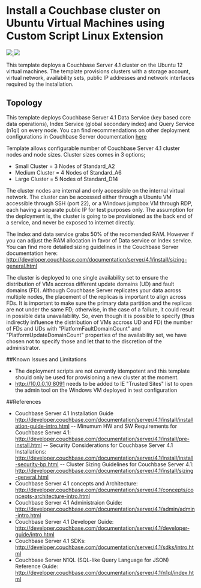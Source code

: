 # Install a Couchbase cluster on Ubuntu Virtual Machines using Custom Script Linux Extension

<a href="https://portal.azure.com/#create/Microsoft.Template/uri/https%3A%2F%2Fraw.githubusercontent.com%2FAzure%2Fazure-quickstart-templates%2Fmaster%2Fcouchbase-on-ubuntu%2Fazuredeploy.json" target="_blank">
    <img src="http://azuredeploy.net/deploybutton.png"/>
</a>
<a href="http://armviz.io/#/?load=https%3A%2F%2Fraw.githubusercontent.com%2FAzure%2Fazure-quickstart-templates%2Fmaster%2Fcouchbase-on-ubuntu%2Fazuredeploy.json" target="_blank">
    <img src="http://armviz.io/visualizebutton.png"/>
</a>

This template deploys a Couchbase Server 4.1 cluster on the Ubuntu 12 virtual machines. The template provisions clusters with a storage account, virtual network, availability sets, public IP addresses and network interfaces required by the installation.

Topology
--------

This template deploys Couchbase Server 4.1 Data Service (key based core data operations), Index Service (global secondary index) and Query Service (n1ql) on every node. You can find recommendations on other deployment configurations in Couchbase Server documentation [here](http://developer.couchbase.com/documentation/server/4.1/clustersetup/services-mds.html) 

Template allows configurable number of Couchbase Server 4.1 cluster nodes and node sizes. Cluster sizes comes in 3 options;
- Small Cluster = 3 Nodes of Standard_A2
- Medium Cluster  = 4 Nodes of Standard_A6
- Large Cluster = 5 Nodes of Standard_D14

The cluster nodes are internal and only accessible on the internal virtual network. The cluster can be accessed either through a Ubuntu VM accessible  through SSH (port 22), or a Windows jumpbox VM through RDP, each having a separate public IP for test purposes only. The assumption for the deployment is, the cluster is going to be provisioned as the back end of a service, and never be exposed to internet directly. 

The index and data service grabs 50% of the recomended RAM. However if you can adjust the RAM allocation in favor of Data service or Index service. You can find more detailed sizing guidelines in the Couchbase Server documentation here: http://developer.couchbase.com/documentation/server/4.1/install/sizing-general.html

The cluster is deployed to one single availability set to ensure the distribution of VMs accross different update domains (UD) and fault domains (FD). Although Couchbase Server replicates your data across multiple nodes, the placement of the replicas is important to align across FDs. It is important to make sure the primary data partition and the replicas are not under the same FD; otherwise, in the case of a failure, it could result in possible data unavailability. So, even though it is possible to specify (thus indirectly influence the distribution of VMs accross UD and FD) the number of FDs and UDs with "PlatformFaultDomainCount" and "PlatformUpdateDomainCount" properties of the availability set, we have chosen not to specify those and let that to the discretion of the administrator.

##Known Issues and Limitations
- The deployment scripts are not currently idempotent and this template should only be used for provisioning a new cluster at the moment.
- http://10.0.0.10:8091 needs to be added to IE "Trusted Sites" list to open the admin tool on the Windows VM deployed in test configuration

##References
- Couchbase Server 4.1 Installation Guide
http://developer.couchbase.com/documentation/server/4.1/install/installation-guide-intro.html
-- Minumum HW and SW Requirements for Couchbase Server 4.1: http://developer.couchbase.com/documentation/server/4.1/install/pre-install.html
-- Security Considerations for Couchbase Server 4.1 Installations:
http://developer.couchbase.com/documentation/server/4.1/install/install-security-bp.html
-- Cluster Sizing Guidelines for Couchbase Server 4.1:
http://developer.couchbase.com/documentation/server/4.1/install/sizing-general.html
- Couchbase Server 4.1 concepts and Architecture:
http://developer.couchbase.com/documentation/server/4.1/concepts/concepts-architecture-intro.html
- Couchbase Server 4.1 Administraion Guide: 
http://developer.couchbase.com/documentation/server/4.1/admin/admin-intro.html
- Couchbase Server 4.1 Developer Guide:
http://developer.couchbase.com/documentation/server/4.1/developer-guide/intro.html
- Couchbase Server 4.1 SDKs:
http://developer.couchbase.com/documentation/server/4.1/sdks/intro.html
- Couchbase Server N1QL (SQL-like Query Language for JSON) Reference Guide:
http://developer.couchbase.com/documentation/server/4.1/n1ql/index.html